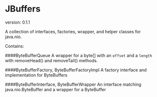 JBuffers
==============
version: 0.1.1

A collection of interfaces, factories, wrapper, and helper classes for java.nio.

Contains:

####ByteBufferQueue
A wrapper for a byte[] with an `offset` and a `length` with removeHead() and removeTail() methods.

####ByteBufferFactory, ByteBufferFactoryImpl
A factory interface and implementation for ByteBuffers

####ByteBufferInterface, ByteBufferWrapper
An interface matching java.nio.ByteBuffer and a wrapper for a ByteBuffer
